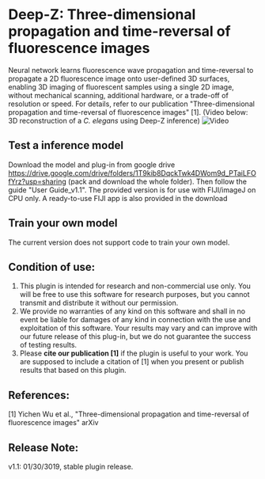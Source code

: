 # Deep-Z: Three-dimensional propagation and time-reversal of fluorescence images 
Neural network learns fluorescence wave propagation and time-reversal to propagate a 2D fluorescence image onto user-defined 3D surfaces, enabling 3D imaging of fluorescent samples using a single 2D image, without mechanical scanning, additional hardware, or a trade-off of resolution or speed. For details, refer to our publication "Three-dimensional propagation and time-reversal of fluorescence images" [1].  (Video below: 3D reconstruction of a _C. elegans_ using Deep-Z inference)
![Video](https://github.com/puppy101puppy/Deep-Z/blob/master/Stack.gif)

## Test a inference model
Download the model and plug-in from google drive https://drive.google.com/drive/folders/1T9kib8DqckTwk4DWom9d_PTaiLFOfYrz?usp=sharing (pack and download the whole folder).
Then follow the guide "User Guide_v1.1".
The provided version is for use with FIJI/imageJ on CPU only. A ready-to-use FIJI app is also provided in the download

## Train your own model
The current version does not support code to train your own model.

## Condition of use:
1. This plugin is intended for research and non-commercial use only. You will be free to use this software for research purposes, but you cannot transmit and distribute it without our permission. 
2. We provide no warranties of any kind on this software and shall in no event be liable for damages of any kind in connection with the use and exploitation of this software. Your results may vary and can improve with our future release of this plug-in, but we do not guarantee the success of testing results.
3. Please **cite our publication [1]** if the plugin is useful to your work. You are supposed to include a citation of [1] when you present or publish results that based on this plugin.

## References:
[1] Yichen Wu et al., "Three-dimensional propagation and time-reversal of fluorescence images" arXiv

## Release Note:
v1.1: 01/30/3019, stable plugin release. 
